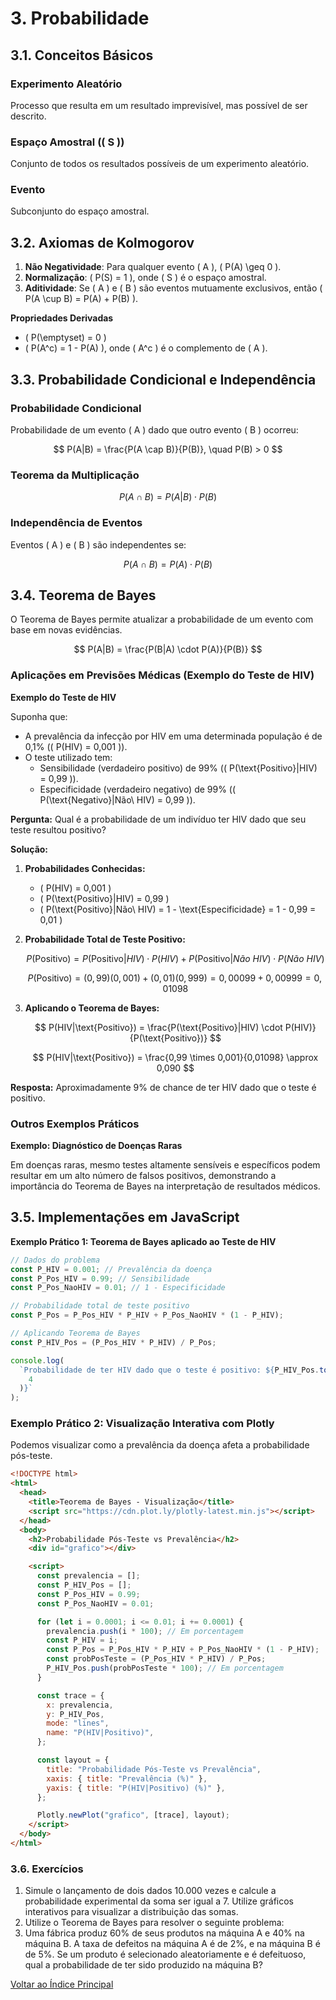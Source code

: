 # **3. Probabilidade**

## **3.1. Conceitos Básicos**

### **Experimento Aleatório**

Processo que resulta em um resultado imprevisível, mas possível de ser descrito.

### **Espaço Amostral (\( S \))**

Conjunto de todos os resultados possíveis de um experimento aleatório.

### **Evento**

Subconjunto do espaço amostral.

## **3.2. Axiomas de Kolmogorov**

1. **Não Negatividade**: Para qualquer evento \( A \), \( P(A) \geq 0 \).
2. **Normalização**: \( P(S) = 1 \), onde \( S \) é o espaço amostral.
3. **Aditividade**: Se \( A \) e \( B \) são eventos mutuamente exclusivos, então \( P(A \cup B) = P(A) + P(B) \).

**Propriedades Derivadas**

- \( P(\emptyset) = 0 \)
- \( P(A^c) = 1 - P(A) \), onde \( A^c \) é o complemento de \( A \).

## **3.3. Probabilidade Condicional e Independência**

### **Probabilidade Condicional**

Probabilidade de um evento \( A \) dado que outro evento \( B \) ocorreu:

$$
P(A|B) = \frac{P(A \cap B)}{P(B)}, \quad P(B) > 0
$$

### **Teorema da Multiplicação**

$$
P(A \cap B) = P(A|B) \cdot P(B)
$$

### **Independência de Eventos**

Eventos \( A \) e \( B \) são independentes se:

$$
P(A \cap B) = P(A) \cdot P(B)
$$

## **3.4. Teorema de Bayes**

O Teorema de Bayes permite atualizar a probabilidade de um evento com base em novas evidências.

$$
P(A|B) = \frac{P(B|A) \cdot P(A)}{P(B)}
$$

### **Aplicações em Previsões Médicas (Exemplo do Teste de HIV)**

**Exemplo do Teste de HIV**

Suponha que:

- A prevalência da infecção por HIV em uma determinada população é de 0,1% (\( P(HIV) = 0,001 \)).
- O teste utilizado tem:
  - Sensibilidade (verdadeiro positivo) de 99% (\( P(\text{Positivo}|HIV) = 0,99 \)).
  - Especificidade (verdadeiro negativo) de 99% (\( P(\text{Negativo}|Não\ HIV) = 0,99 \)).

**Pergunta:** Qual é a probabilidade de um indivíduo ter HIV dado que seu teste resultou positivo?

**Solução:**

1. **Probabilidades Conhecidas:**

   - \( P(HIV) = 0,001 \)
   - \( P(\text{Positivo}|HIV) = 0,99 \)
   - \( P(\text{Positivo}|Não\ HIV) = 1 - \text{Especificidade} = 1 - 0,99 = 0,01 \)

2. **Probabilidade Total de Teste Positivo:**

   $$
   P(\text{Positivo}) = P(\text{Positivo}|HIV) \cdot P(HIV) + P(\text{Positivo}|Não\ HIV) \cdot P(Não\ HIV)
   $$

   $$
   P(\text{Positivo}) = (0,99)(0,001) + (0,01)(0,999) = 0,00099 + 0,00999 = 0,01098
   $$

3. **Aplicando o Teorema de Bayes:**

   $$
   P(HIV|\text{Positivo}) = \frac{P(\text{Positivo}|HIV) \cdot P(HIV)}{P(\text{Positivo})}
   $$

   $$
   P(HIV|\text{Positivo}) = \frac{0,99 \times 0,001}{0,01098} \approx 0,090
   $$

**Resposta:** Aproximadamente 9% de chance de ter HIV dado que o teste é positivo.

### **Outros Exemplos Práticos**

**Exemplo: Diagnóstico de Doenças Raras**

Em doenças raras, mesmo testes altamente sensíveis e específicos podem resultar em um alto número de falsos positivos, demonstrando a importância do Teorema de Bayes na interpretação de resultados médicos.

## **3.5. Implementações em JavaScript**

**Exemplo Prático 1: Teorema de Bayes aplicado ao Teste de HIV**

```javascript
// Dados do problema
const P_HIV = 0.001; // Prevalência da doença
const P_Pos_HIV = 0.99; // Sensibilidade
const P_Pos_NaoHIV = 0.01; // 1 - Especificidade

// Probabilidade total de teste positivo
const P_Pos = P_Pos_HIV * P_HIV + P_Pos_NaoHIV * (1 - P_HIV);

// Aplicando Teorema de Bayes
const P_HIV_Pos = (P_Pos_HIV * P_HIV) / P_Pos;

console.log(
  `Probabilidade de ter HIV dado que o teste é positivo: ${P_HIV_Pos.toFixed(
    4
  )}`
);
```

### Exemplo Prático 2: Visualização Interativa com Plotly

Podemos visualizar como a prevalência da doença afeta a probabilidade pós-teste.

```html
<!DOCTYPE html>
<html>
  <head>
    <title>Teorema de Bayes - Visualização</title>
    <script src="https://cdn.plot.ly/plotly-latest.min.js"></script>
  </head>
  <body>
    <h2>Probabilidade Pós-Teste vs Prevalência</h2>
    <div id="grafico"></div>

    <script>
      const prevalencia = [];
      const P_HIV_Pos = [];
      const P_Pos_HIV = 0.99;
      const P_Pos_NaoHIV = 0.01;

      for (let i = 0.0001; i <= 0.01; i += 0.0001) {
        prevalencia.push(i * 100); // Em porcentagem
        const P_HIV = i;
        const P_Pos = P_Pos_HIV * P_HIV + P_Pos_NaoHIV * (1 - P_HIV);
        const probPosTeste = (P_Pos_HIV * P_HIV) / P_Pos;
        P_HIV_Pos.push(probPosTeste * 100); // Em porcentagem
      }

      const trace = {
        x: prevalencia,
        y: P_HIV_Pos,
        mode: "lines",
        name: "P(HIV|Positivo)",
      };

      const layout = {
        title: "Probabilidade Pós-Teste vs Prevalência",
        xaxis: { title: "Prevalência (%)" },
        yaxis: { title: "P(HIV|Positivo) (%)" },
      };

      Plotly.newPlot("grafico", [trace], layout);
    </script>
  </body>
</html>
```

### 3.6. Exercícios

1. Simule o lançamento de dois dados 10.000 vezes e calcule a probabilidade experimental da soma ser igual a 7. Utilize gráficos interativos para visualizar a distribuição das somas.
2. Utilize o Teorema de Bayes para resolver o seguinte problema:
3. Uma fábrica produz 60% de seus produtos na máquina A e 40% na máquina B. A taxa de defeitos na máquina A é de 2%, e na máquina B é de 5%. Se um produto é selecionado aleatoriamente e é defeituoso, qual a probabilidade de ter sido produzido na máquina B?

[Voltar ao Índice Principal](indice.md)

